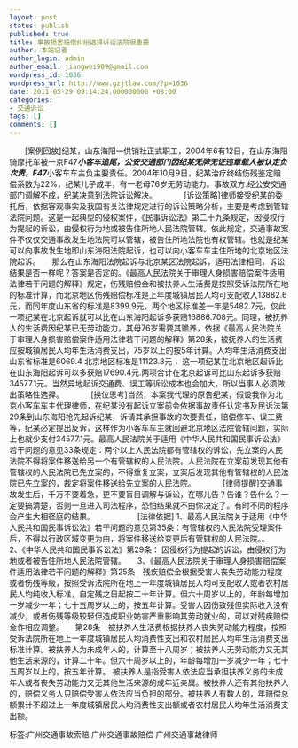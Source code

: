 ```yaml
---
layout: post
status: publish
published: true
title: 事故损害赔偿纠纷选择诉讼法院很重要
author: 本站记者
author_login: admin
author_email: jiangwei909@gmail.com
wordpress_id: 1036
wordpress_url: http://www.gzjtlaw.com/?p=1036
date: 2011-05-29 09:14:24.000000000 +08:00
categories:
- 交通诉讼
tags: []
comments: []
---
```

　　[案例回放]纪某，山东海阳一供销社正式职工，2004年6有12日，在山东海阳骑摩托车被一京F47***小客车追尾，公安交通部门因纪某无牌无证违章载人被认定负次责，F47***小客车车主负主要责任。2004年10月9日，纪某治疗终结伤残鉴定赔偿系数为22%，纪某儿子成年，有一老母76岁无劳动能力。事故双方.经公安交通部门调解不成，纪某决意到法院诉讼解决。　　　　[诉讼策略]律师接受纪某的委托后，依据客观事实及我国有关法律规定进行的诉讼策略分析，主要是考虑到管辖法院问题。这是一起典型的侵权案件，《民事诉讼法》第二十九条规定，因侵权行为提起的诉讼，由侵权行为地或被告住所地人民法院管辖。依此规定，交通事故案件不仅仅交通事故发生地法院可以管辖，被告住所地法院也有权管辖。也就是纪某可以向事故发生地即山东海阳法院起诉，也可以向小客车车主住所地的北京地区法院起诉。　　那么在山东海阳法院起诉与北京某区法院起诉，适用法律相同，诉讼结果是否一样呢？答案是否定的。《最高人民法院关于审理人身损害赔偿案件适用法律若干问题的解释》规定，伤残赔偿金和被扶养人生活费是按照受诉法院所在地的标准计算，而北京地区伤残赔偿标准是上年度城镇居民人均可支配收入13882.6元，而同年度山东省的标准是8399.9元，两个地区标准差一年是5482.7元，仅此一项纪某在北京起诉就可以比在山东海阳起诉多获赔16886.708元。同理，被抚养人的生活费因纪某已无劳动能力，其母76岁需要其赡养，依据《最高人民法院关于审理人身损害赔偿案件适用法律若干问题的解释》第28条，被抚养人的生活费应按城镇居民人均年生活消费支出，75岁以上的按5年计算。人均年生活消费支出山东省标准是6069.4 北京地区标准是11123.8元 ，这一项纪某在北京地区起诉比在山东海阳起诉可以多获赔17690.4元.两项合计在北京起诉可比山东起诉多获赔34577.1元。当然异地起诉交通费、误工等诉讼成本也会加大，所以当事人必须做出策略性选择。　　　　[换位思考]当然，本案我代理的原告纪某，假设我作为北京小客车车主代理律师，在纪某没有起诉立案前会依据事故责任认定书及民诉法第29条到山东海阳抢先起诉纪某，诉请其承担事故的次要责任，赔偿修车、误工费等，纪某必定提出反诉，这样作为小客车车主就回避北京地区法院管辖问题，实际上也就少支付34577.1元。最高人民法院关于适用《中华人民共和国民事诉讼法》若干问题的意见33条规定：两个以上人民法院都有管辖权的诉讼，先立案的人民法院不得将案件移送给另一个有管辖权的人民法院。人民法院在立案前发现其他有管辖权的人民法院已先立案的，不得重复立案，立案后发现其他有管辖权的人民法院已先立案的，裁定将案件移送给先立案的人民法院。　　　　[律师提醒]交通事故发生后，千万不要着急，更不要盲目调解与诉讼，在哪儿告？告谁？告什么？一定要搞清楚，否则一旦进入司法程序，恐怕结果就不由你决定了。有时不同的程序会产生大相径庭的结果。　　　　　　[法律依据] 1、最高人民法院关于适用《中华人民共和国民事诉讼法》若干问题的意见第35条：有管辖权的人民法院受理案件后，不得以行政区域变更为由，将案件移送给变更后有管辖权的人民法院。。　　2、《中华人民共和国民事诉讼法》第29条： 因侵权行为提起的诉讼，由侵权行为地或者被告住所地人民法院管辖。　　3、《最高人民法院关于审理人身损害赔偿案件适用法律若干问题的解释》第25条　残疾赔偿金根据受害人丧失劳动能力程度或者伤残等级，按照受诉法院所在地上一年度城镇居民人均可支配收入或者农村居民人均纯收入标准，自定残之日起按二十年计算。但六十周岁以上的，年龄每增加一岁减少一年；七十五周岁以上的，按五年计算。受害人因伤致残但实际收入没有减少，或者伤残等级较轻但造成职业妨害严重影响其劳动就业的，可以对残疾赔偿金作相应调整。　　第28条　被扶养人生活费根据扶养人丧失劳动能力程度，按照受诉法院所在地上一年度城镇居民人均消费性支出和农村居民人均年生活消费支出标准计算。被扶养人为未成年人的，计算至十八周岁；被扶养人无劳动能力又无其他生活来源的，计算二十年。但六十周岁以上的，年龄每增加一岁减少一年；七十五周岁以上的，按五年计算。 被扶养人是指受害人依法应当承担扶养义务的未成年人或者丧失劳动能力又无其他生活来源的成年近亲属。被扶养人还有其他扶养人的，赔偿义务人只赔偿受害人依法应当负担的部分。被扶养人有数人的，年赔偿总额累计不超过上一年度城镇居民人均消费性支出额或者农村居民人均年生活消费支出额。标签:广州交通事故索赔 广州交通事故赔偿 广州交通事故律师
